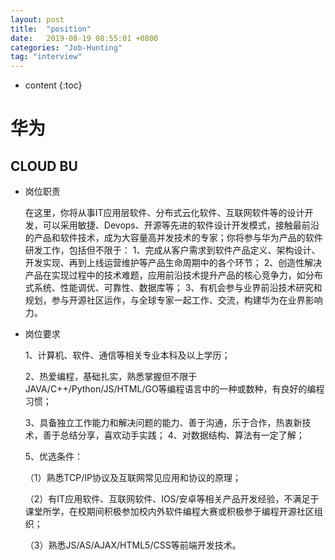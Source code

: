```yaml
---
layout: post
title:  "position"
date:   2019-08-19 08:55:01 +0800
categories: "Job-Hunting"
tag: "interview"
---
```


* content
{:toc}


# 华为

## CLOUD BU

- 岗位职责

  在这里，你将从事IT应用层软件、分布式云化软件、互联网软件等的设计开发，可以采用敏捷、Devops、开源等先进的软件设计开发模式，接触最前沿的产品和软件技术，成为大容量高并发技术的专家；你将参与华为产品的软件研发工作，包括但不限于： 1、完成从客户需求到软件产品定义、架构设计、开发实现、再到上线运营维护等产品生命周期中的各个环节； 2、创造性解决产品在实现过程中的技术难题，应用前沿技术提升产品的核心竞争力，如分布式系统、性能调优、可靠性、数据库等； 3、有机会参与业界前沿技术研究和规划，参与开源社区运作，与全球专家一起工作、交流，构建华为在业界影响力。

- 岗位要求

  1、计算机、软件、通信等相关专业本科及以上学历； 

  2、热爱编程，基础扎实，熟悉掌握但不限于JAVA/C++/Python/JS/HTML/GO等编程语言中的一种或数种，有良好的编程习惯； 

  3、具备独立工作能力和解决问题的能力、善于沟通，乐于合作，热衷新技术，善于总结分享，喜欢动手实践；    4、对数据结构、算法有一定了解； 

  5、优选条件： 

  （1）熟悉TCP/IP协议及互联网常见应用和协议的原理； 

  （2）有IT应用软件、互联网软件、IOS/安卓等相关产品开发经验，不满足于课堂所学，在校期间积极参加校内外软件编程大赛或积极参于编程开源社区组织； 

  （3）熟悉JS/AS/AJAX/HTML5/CSS等前端开发技术。